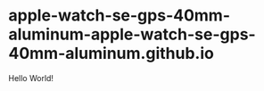 # apple-watch-se-gps-40mm-aluminum-apple-watch-se-gps-40mm-aluminum.github.io

<!DOCTYPE html>
<html>
    <head>
        <title>Basic Web Page</title>
    </head>
    <body>
Hello World!
    </body>
</html>
